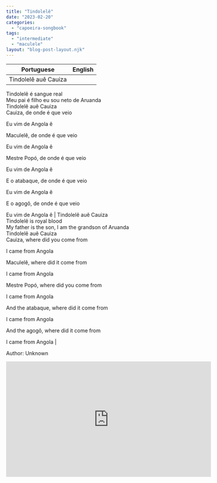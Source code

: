 ```yaml
---
title: "Tindolelê"
date: "2023-02-20"
categories: 
  - "capoeira-songbook"
tags: 
  - "intermediate"
  - "maculele"
layout: "blog-post-layout.njk"
---
```


| Portuguese | English |
| --- | --- |
| Tindolelê auê Cauiza  
Tindolelê é sangue real  
Meu pai é filho eu sou neto de Aruanda  
Tindolelê auê Cauiza  
Cauiza, de onde é que veio  
  
Eu vim de Angola ê  
  
Maculelê, de onde é que veio  
  
Eu vim de Angola ê  
  
Mestre Popó, de onde é que veio  
  
Eu vim de Angola ê  
  
E o atabaque, de onde é que veio  
  
Eu vim de Angola ê  
  
E o agogô, de onde é que veio  
  
Eu vim de Angola ê | Tindolelê auê Cauiza  
Tindolelê is royal blood  
My father is the son, I am the grandson of Aruanda  
Tindolelê auê Cauiza  
Cauiza, where did you come from  
  
I came from Angola  
  
Maculelê, where did it come from  
  
I came from Angola  
  
Mestre Popó, where did you come from  
  
I came from Angola  
  
And the atabaque, where did it come from  
  
I came from Angola  
  
And the agogô, where did it come from  
  
I came from Angola |

<figcaption>

Author: Unknown

</figcaption>

<iframe width="560" height="315" src="https://www.youtube.com/embed/I98Ctil7nCg" title="YouTube video player" frameborder="0" allow="accelerometer; autoplay; clipboard-write; encrypted-media; gyroscope; picture-in-picture" allowfullscreen></iframe>
